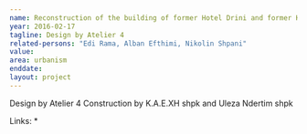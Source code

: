 ```yaml
---
name: Reconstruction of the building of former Hotel Drini and former Hotel Vollga
year: 2016-02-17
tagline: Design by Atelier 4
related-persons: "Edi Rama, Alban Efthimi, Nikolin Shpani"
value:
area: urbanism
enddate:
layout: project
---
```

Design by Atelier 4
Construction by K.A.E.XH shpk and Uleza Ndertim shpk

Links:
*

